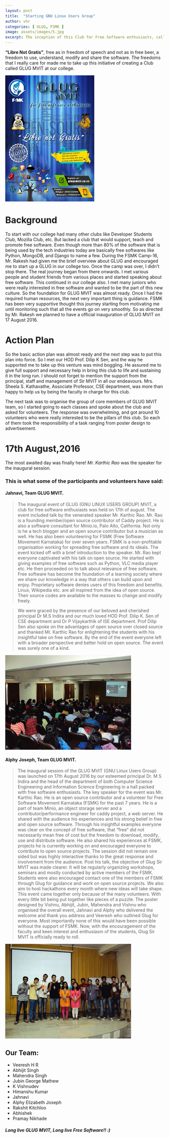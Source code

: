 ```yaml
---
layout: post
title:  "Starting GNU Linux Users Group"
author: vhr
categories: [ GLUG, FSMK ]
image: assets/images/5.jpg
excerpt: The inception of this Club for Free Software enthusiasts, called GLUG (GNU Linux Users Group).
---
```


**“Libre Not Gratis”**, free as in freedom of speech and not as in free beer, a freedom to use, understand, modify and share the software. The freedoms that I really care for made me to take up this initiative of creating a Club called GLUG MVIT at our college.

![Poster](/assets/images/beginning/poster.jpg)

# Background

To start with our college had many other clubs like Developer Students Club, Mozilla Club, etc. But lacked a club that would support, teach and promote free software. Even though more than 80% of the software that is being used by the tech industries today are basically free softwares like Python, MongoDB, and Django to name a few. During the FSMK Camp-16, Mr. Rakesh had given me the brief overview about GLUG and encouraged me to start up a GLUG in our college too.
Once the camp was over, I didn’t stop there. The real journey began from there onwards. I met various people and student friends from various places and started speaking about free software. This continued in our college also. I met many juniors who were really interested in free software and wanted to be the part of this new culture. So the foundation for GLUG MVIT was almost ready. Once I had the required human resources, the next very important thing is guidance. FSMK has been very supportive thought this journey starting from motivating me until monitoring such that all the events go on very smoothly. So as directed by Mr. Rakesh we planned to have a official inauguration of GLUG MVIT on 17 August 2016.

# Action Plan

So the basic action plan was almost ready and the next step was to put this plan into force. So I met our HOD Prof. Dilip K Sen, and the way he supported me to take up this venture was mind boggling. He assured me to give full support and necessary help in bring this club to life and sustaining it in the long run. I should not forget to mention the support from the principal, staff and management of Sir MVIT in all our endeavours. Mrs. Sheela S. Kathavathe, Associate Professor, CSE department, was more than happy to help us by being the faculty in charge for this club.

The next task was to organise the group of core members of GLUG MVIT team, so I started going to each classes and spoke about the club and asked for volunteers. The response was overwhelming, and got around 10 volunteers who were really interested to be the pillars of this club. So each of them took the responsibility of a task ranging from poster design to advertisement.

# 17th August,2016

The most awaited day was finally here! _Mr. Karthic Rao_ was the speaker for the inaugural session.

### This is what some of the participants and volunteers have said:

#### Jahnavi, Team GLUG MVIT.

> The inaugural event of GLUG (GNU LINUX USERS GROUP) MVIT, a club for free software enthusiasts was held on 17th of august. The event included talk by the venerated speaker Mr. Karthic Rao. Mr. Rao is a founding member/open source contributor of Caddy project. He is also a software consultant for Minio.io, Palo Alto, California. Not only is he a tech blogger and an open source contributor but a musician as well. He has also been volunteering for FSMK (Free Software Movement Karnataka) for over seven years. FSMK is a non-profitable organisation working for spreading free software and its ideals.
The event kicked off with a brief introduction to the speaker. Mr. Rao kept everyone captivated with his talk on open source. He started with giving examples of free software such as Python, VLC media player etc. He then proceeded on to talk about relevance of free software. Free software has become the foundation of a learning society where we share our knowledge in a way that others can build upon and enjoy. Proprietary software denies users of this freedom and benefits. Linux, Wikipedia etc. are all inspired from the idea of open source. Their source codes are available to the masses to change and modify freely.

> We were graced by the presence of our beloved and cherished principal Dr M.S Indira and our much loved HOD Prof. Dilip K. Sen of CSE department and Dr P Vijaykarthik of ISE department. Prof Dilip Sen also spoke on the advantages of open source over closed source and thanked Mr. Karthic Rao for enlightening the students with his insightful take on free software. By the end of the event everyone left with a broader perspective and better hold on open source. The event was surely one of a kind.

![Jam Packed Seminar Hall](/assets/images/beginning/seminar.JPG)

#### Alphy Joseph, Team GLUG MVIT.

> The inaugural session of the GLUG MVIT (GNU Linux Users Group) was launched on 17th August 2016 by our esteemed principal Dr. M S Indira and the head of the department of both Computer Science  Engineering and Information Science  Engineering in a hall packed with free software enthusiasts. The key speaker for the event was Mr. Karthic Rao. He is an open source contributor and a volunteer for Free Software Movement Karnataka (FSMK) for the past 7 years. He is a part of team Minio, an object storage server and a contributor/performance engineer for caddy project, a web server. He shared with the audience his experiences and his strong belief in free and open source software. Through his insightful examples everyone was clear on the concept of free software, that “free” did not necessarily mean free of cost but the freedom to download, modify, use and distribute software. He also shared his experiences at FSMK, projects he is currently working on and encouraged everyone to contribute to open source projects. The session did not remain one sided but was highly interactive thanks to the great response and involvement from the audience. Post his talk, the objective of Glug Sir MVIT was made clearer. It will be regularly organizing workshops, seminars and mostly conducted by active members of the FSMK. Students were also encouraged contact one of the members of FSMK through Glug for guidance and work on open source projects. We also aim to host hackathons every month where new ideas will take shape. This event came together only because of the many volunteers. With every little bit being put together like pieces of a puzzle. The poster designed by Vishnu, Abhijit, Jubin, Mahendra and Vishnu who organised the overall event, Jahnavi and Alphy who delivered the welcome and thank you address and Veeresh who outlined Glug for everyone. Most importantly none of this would have been possible without the support of FSMK. Now, with the encouragement of the faculty and keen interest and enthusiasm of the students, Glug Sir MVIT is officially ready to roll.

![GLUG Team 2016](/assets/images/beginning/team.JPG)

## Our Team:

- Veeresh H R
- Abhijit Singh
- Mahendra Singh
- Jubin George Mathew
- K Vishnudev
- Himanshu Kumar
- Jahnavi
- Alphy Elizabeth Joseph
- Rakshit Kitchloo
- Abhishek
- Pramay Nikhade

##### Long live GLUG MVIT, Long live Free Software!! :)
